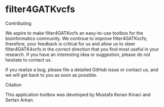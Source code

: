 # filter4GATKvcfs

Contributing

We aspire to make filter4GATKvcfs an easy-to-use toolbox for the bioinformatics community. We continue to improve filter4GATKvcfs; therefore, your feedback is critical for us and allow us to steer filter4GATK4vcfs in the correct direction that you find most useful in your research. If you have an interesting idea or suggestion, please do not hesitate to contact us.

If you realize a bug, please file a detailed GitHub issue or contact us, and we will get back to you as soon as possible.

Citation

This application toolbox was developed by Mustafa Kenan Kinaci and Sertan Arkan.
